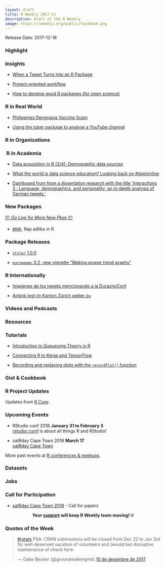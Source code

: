 ```yaml
---
layout: draft
title: R Weekly 2017-51
description: Draft of the R Weekly
image: https://rweekly.org/public/facebook.png
---
```


Release Date: 2017-12-18

###  Highlight



### Insights

+ [When a Tweet Turns Into an R Package](http://blog.sellorm.com/2017/12/10/when-a-tweet-turns-into-an-r-package/)

+ [Project-oriented workflow](https://www.tidyverse.org/articles/2017/12/workflow-vs-script/)

+ [How to develop good R packages (for open science)](http://www.masalmon.eu/2017/12/11/goodrpackages/)


### R in Real World

+ [Philippines Dengvaxia Vaccine Scam](https://brennonborbon.wordpress.com/2017/12/12/philippines-dengvaxia-vaccine-scam/)

+ [Using the tuber package to analyse a YouTube channel](https://insightr.wordpress.com/2017/12/11/using-the-tuber-package-to-analyse-a-youtube-channel/)

###  R in Organizations



###  R in Academia

+ [Data acquisition in R (3/4): Demographic data sources](https://ikashnitsky.github.io/2017/data-acquisition-three/)

+ [What the world is data science education? Looking back on #dsetonline](https://jrosen48.github.io/blog/what-the-world-is-data-science-education-looking-back-on-dsetonline/)

+ [Dashboard from from a dissertation research with the title 'Interactions 3 : Language, demographics, and personality; an in-depth analysis of German tweets.' ](https://primesty.shinyapps.io/diss_dashboard/)

###  New Packages

<p class="added-hostname"><a href="https://rweekly.org/live" target="_blank" class="externalLink">📦 <i>Go Live for More New Pkgs</i> 📦</a></p>

+ [`BRRR`](https://github.com/brooke-watson/BRRR), Rap adlibs in R. 


### Package Releases

+ [`styler` 1.0.0](https://cran.r-project.org/web/packages/styler/index.html)

+ [`europepmc` 0.2, new vignette "Making proper trend graphs"](https://cran.r-project.org/web/packages/europepmc/vignettes/evergreenreviewgraphs.html)

###  R Internationally

+ [Imagenes de los tweets mencionando a la DuraznoConf](https://github.com/d4tagirl/DuraznoConfMentions)

+ [Airbnb legt im Kanton Zürich weiter zu](https://statistik.zh.ch/internet/justiz_inneres/statistik/de/aktuell/mitteilungen/2017/airbnb2017.html)


###  Videos and Podcasts




###  Resources



###  Tutorials


+ [Introduction to Queueuing Theory in R](https://roh.engineering/post/mmc-queues/)

+ [Connecting R to Keras and TensorFlow ](https://rviews.rstudio.com/2017/12/11/r-and-tensorflow/?utm_content=bufferdd9c3&utm_medium=social&utm_source=twitter.com&utm_campaign=buffer)

+ [Recording and replaying plots with the `recordPlot()` function](http://clarkrichards.org/r/graphics/plot/rmd/2017/12/11/recording-plots/)

### Gist & Cookbook


<!--<div class="post-more-begin"></div><div class="post-more-end"></div>-->


###  R Project Updates

Updates from [R Core](http://developer.r-project.org/blosxom.cgi/R-devel/NEWS):




###  Upcoming Events

+ RStudio conf 2018 **January 31 to February 3** <br />
[rstudio::conf](https://www.rstudio.com/conference/) is about all things R and RStudio!

+ satRday Cape Town 2018 **March 17** <br />
[satRday Cape Town](http://capetown2018.satrdays.org/)

<!-- + R/Finance 2018 **June 1 and 2** <br />
[Applied Finance with R](http://www.rinfinance.com).

+ [CascadiaRConf](https://cascadiarconf.com/) **June 2, 2018**
Portland, OR, US

+ [7eme Rencontres R](https://r2018-rennes.sciencesconf.org/)  **5 & 6 July 2018** <br />
Rennes - Agrocampus

+ useR! 2018 **July 10, 2018** <br />
The annual useR! conference is the main meeting of the international R user and developer community. -->

More past events at [R conferences & meetups](https://conf.rweekly.org).

### Datasets



### Jobs



###  Call for Participation

+ [satRday Cape Town 2018](http://capetown2018.satrdays.org/#callforpapers) - Call for papers

<p class="hide-support added-hostname support-rweekly" style="text-align: center;font-weight: bold;">Your <a class="non-visited externalLink" href="https://www.patreon.com/rweekly" onclick="pas(this)">support</a> will keep R Weekly team moving! 💡</p>

###  Quotes of the Week

<blockquote class="twitter-tweet" data-lang="ca"><p lang="en" dir="ltr"><a href="https://twitter.com/hashtag/rstats?src=hash&amp;ref_src=twsrc%5Etfw">#rstats</a> PSA: CRAN submissions will be closed from Dec 22 to Jan 3rd for well-deserved vacation of volunteers and (would be) disruptive maintenance of check farm</p>&mdash; Gabe Becker (@groundwalkergmb) <a href="https://twitter.com/groundwalkergmb/status/939922115007954944?ref_src=twsrc%5Etfw">10 de desembre de 2017</a></blockquote>


